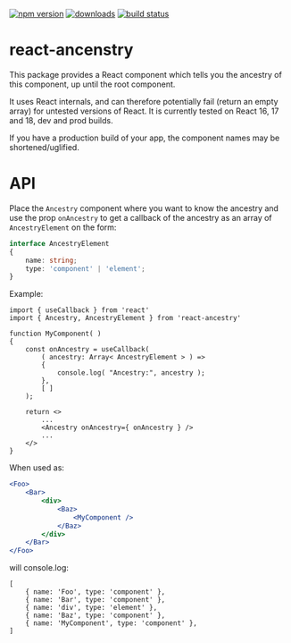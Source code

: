 [![npm version][npm-image]][npm-url]
[![downloads][downloads-image]][npm-url]
[![build status][build-image]][build-url]


# react-ancenstry

This package provides a React component which tells you the ancestry of this component, up until the root component.

It uses React internals, and can therefore potentially fail (return an empty array) for untested versions of React. It is currently tested on React 16, 17 and 18, dev and prod builds.

If you have a production build of your app, the component names may be shortened/uglified.

# API

Place the `Ancestry` component where you want to know the ancestry and use the prop `onAncestry` to get a callback of the ancestry as an array of `AncestryElement` on the form:

```ts
interface AncestryElement
{
    name: string;
    type: 'component' | 'element';
}
```

Example:

```tsx
import { useCallback } from 'react'
import { Ancestry, AncestryElement } from 'react-ancestry'

function MyComponent( )
{
    const onAncestry = useCallback(
        ( ancestry: Array< AncestryElement > ) =>
        {
            console.log( "Ancestry:", ancestry );
        },
        [ ]
    );

    return <>
        ...
        <Ancestry onAncestry={ onAncestry } />
        ...
    </>
}
```

When used as:

```jsx
<Foo>
    <Bar>
        <div>
            <Baz>
                <MyComponent />
            </Baz>
        </div>
    </Bar>
</Foo>
```

will console.log:

```
[
    { name: 'Foo', type: 'component' },
    { name: 'Bar', type: 'component' },
    { name: 'div', type: 'element' },
    { name: 'Baz', type: 'component' },
    { name: 'MyComponent', type: 'component' },
]
```


[npm-image]: https://img.shields.io/npm/v/react-ancestry.svg
[npm-url]: https://npmjs.org/package/react-ancestry
[downloads-image]: https://img.shields.io/npm/dm/react-ancestry.svg
[build-image]: https://img.shields.io/github/workflow/status/grantila/react-ancestry/Master.svg
[build-url]: https://github.com/grantila/react-ancestry/actions?query=workflow%3AMaster
[lgtm-url]: https://lgtm.com/projects/g/grantila/react-ancestry/context:javascript
